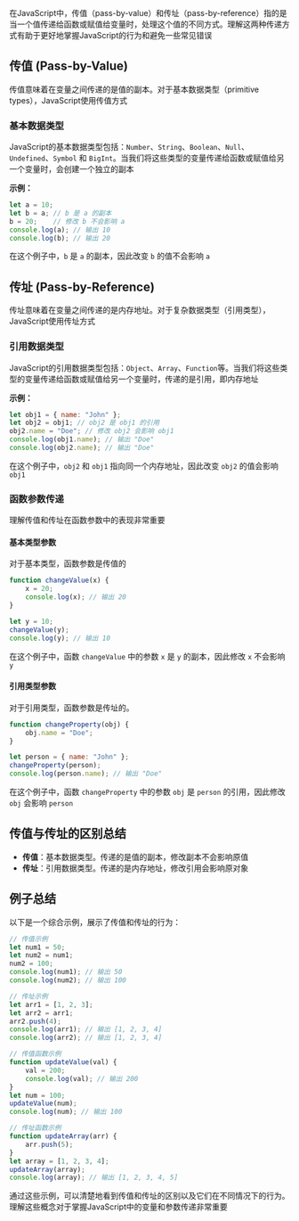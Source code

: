 

在JavaScript中，传值（pass-by-value）和传址（pass-by-reference）指的是当一个值传递给函数或赋值给变量时，处理这个值的不同方式。理解这两种传递方式有助于更好地掌握JavaScript的行为和避免一些常见错误

<a name="sHg3X"></a>
## 传值 (Pass-by-Value)

传值意味着在变量之间传递的是值的副本。对于基本数据类型（primitive types），JavaScript使用传值方式

<a name="oAdJP"></a>
### 基本数据类型

JavaScript的基本数据类型包括：`Number`、`String`、`Boolean`、`Null`、`Undefined`、`Symbol` 和 `BigInt`。当我们将这些类型的变量传递给函数或赋值给另一个变量时，会创建一个独立的副本

**示例：**
```javascript
let a = 10;
let b = a; // b 是 a 的副本
b = 20;    // 修改 b 不会影响 a
console.log(a); // 输出 10
console.log(b); // 输出 20
```
在这个例子中，`b` 是 `a` 的副本，因此改变 `b` 的值不会影响 `a`

<a name="LzGgJ"></a>
## 传址 (Pass-by-Reference)

传址意味着在变量之间传递的是内存地址。对于复杂数据类型（引用类型），JavaScript使用传址方式

<a name="CyDfE"></a>
### 引用数据类型

JavaScript的引用数据类型包括：`Object`、`Array`、`Function`等。当我们将这些类型的变量传递给函数或赋值给另一个变量时，传递的是引用，即内存地址

**示例：**
```javascript
let obj1 = { name: "John" };
let obj2 = obj1; // obj2 是 obj1 的引用
obj2.name = "Doe"; // 修改 obj2 会影响 obj1
console.log(obj1.name); // 输出 "Doe"
console.log(obj2.name); // 输出 "Doe"
```
在这个例子中，`obj2` 和 `obj1` 指向同一个内存地址，因此改变 `obj2` 的值会影响 `obj1`

<a name="trZqr"></a>
### 函数参数传递

理解传值和传址在函数参数中的表现非常重要

<a name="d3fx9"></a>
#### 基本类型参数

对于基本类型，函数参数是传值的
```javascript
function changeValue(x) {
    x = 20;
    console.log(x); // 输出 20
}

let y = 10;
changeValue(y);
console.log(y); // 输出 10
```
在这个例子中，函数 `changeValue` 中的参数 `x` 是 `y` 的副本，因此修改 `x` 不会影响 `y`

<a name="ZPkM8"></a>
#### 引用类型参数

对于引用类型，函数参数是传址的。
```javascript
function changeProperty(obj) {
    obj.name = "Doe";
}

let person = { name: "John" };
changeProperty(person);
console.log(person.name); // 输出 "Doe"
```
在这个例子中，函数 `changeProperty` 中的参数 `obj` 是 `person` 的引用，因此修改 `obj` 会影响 `person`


<a name="uwWv0"></a>
## 传值与传址的区别总结

- **传值**：基本数据类型。传递的是值的副本，修改副本不会影响原值
- **传址**：引用数据类型。传递的是内存地址，修改引用会影响原对象

<a name="WXbvT"></a>
## 例子总结

以下是一个综合示例，展示了传值和传址的行为：
```javascript
// 传值示例
let num1 = 50;
let num2 = num1;
num2 = 100;
console.log(num1); // 输出 50
console.log(num2); // 输出 100

// 传址示例
let arr1 = [1, 2, 3];
let arr2 = arr1;
arr2.push(4);
console.log(arr1); // 输出 [1, 2, 3, 4]
console.log(arr2); // 输出 [1, 2, 3, 4]

// 传值函数示例
function updateValue(val) {
    val = 200;
    console.log(val); // 输出 200
}
let num = 100;
updateValue(num);
console.log(num); // 输出 100

// 传址函数示例
function updateArray(arr) {
    arr.push(5);
}
let array = [1, 2, 3, 4];
updateArray(array);
console.log(array); // 输出 [1, 2, 3, 4, 5]
```

通过这些示例，可以清楚地看到传值和传址的区别以及它们在不同情况下的行为。理解这些概念对于掌握JavaScript中的变量和参数传递非常重要
